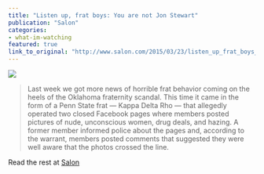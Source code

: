 ```yaml
---
title: "Listen up, frat boys: You are not Jon Stewart"
publication: "Salon"
categories: 
- what-im-watching
featured: true
link_to_original: "http://www.salon.com/2015/03/23/listen_up_frat_boys_you_are_not_jon_stewart/"
---
```

![](/assets/img/jon_stewart_shrug-620x412.jpg)

> Last week we got more news of horrible frat behavior coming on the heels of the Oklahoma fraternity scandal.  This time it came in the form of a Penn State frat — Kappa Delta Rho — that allegedly operated two closed Facebook pages where members posted pictures of nude, unconscious women, drug deals, and hazing.  A former member informed police about the pages and, according to the warrant, members posted comments that suggested they were well aware that the photos crossed the line.

Read the rest at [Salon](http://www.salon.com/2015/03/23/listen_up_frat_boys_you_are_not_jon_stewart/)

